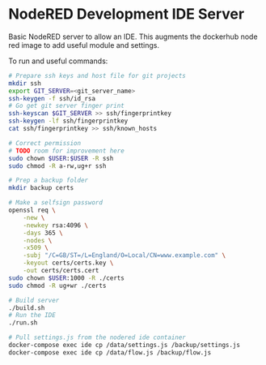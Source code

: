 # NodeRED Development IDE Server

Basic NodeRED server to allow an IDE. This augments the dockerhub node red image to add useful module and settings.

To run and useful commands:

```bash
# Prepare ssh keys and host file for git projects
mkdir ssh
export GIT_SERVER=<git_server_name>
ssh-keygen -f ssh/id_rsa
# Go get git server finger print
ssh-keyscan $GIT_SERVER >> ssh/fingerprintkey
ssh-keygen -lf ssh/fingerprintkey
cat ssh/fingerprintkey >> ssh/known_hosts

# Correct permission
# TODO room for improvement here
sudo chown $USER:$USER -R ssh
sudo chmod -R a-rw,ug+r ssh

# Prep a backup folder
mkdir backup certs

# Make a selfsign password
openssl req \
    -new \
    -newkey rsa:4096 \
    -days 365 \
    -nodes \
    -x509 \
    -subj "/C=GB/ST=/L=England/O=Local/CN=www.example.com" \
    -keyout certs/certs.key \
    -out certs/certs.cert
sudo chown $USER:1000 -R ./certs
sudo chmod -R ug+wr ./certs

# Build server
./build.sh
# Run the IDE
./run.sh

# Pull settings.js from the nodered ide container
docker-compose exec ide cp /data/settings.js /backup/settings.js
docker-compose exec ide cp /data/flow.js /backup/flow.js
```
